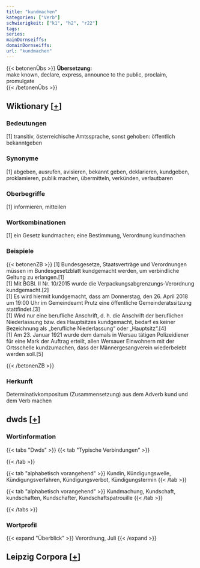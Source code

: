 ```yaml
---
title: "kundmachen"
kategorien: ["Verb"]
schwierigkeit: ["k1", "h2", "r22"]
tags:
series:
mainDornseiffs:
domainDornseiffs:
url: "kundmachen"
---
```


{{< betonenÜbs >}}
**Übersetzung:**  
make known, declare, express, announce to the public, proclaim, promulgate  
{{< /betonenÜbs >}}

## Wiktionary [[+](https://de.wiktionary.org/wiki/kundmachen)]

### Bedeutungen
[1] transitiv, österreichische Amtssprache, sonst gehoben: öffentlich bekanntgeben  

### Synonyme
[1] abgeben, ausrufen, avisieren, bekannt geben, deklarieren, kundgeben, proklamieren, publik machen, übermitteln, verkünden, verlautbaren  

### Oberbegriffe
[1] informieren, mitteilen  

### Wortkombinationen
[1] ein Gesetz kundmachen; eine Bestimmung, Verordnung kundmachen  

### Beispiele
{{< betonenZB >}}
[1] Bundesgesetze, Staatsverträge und Verordnungen müssen im Bundesgesetzblatt kundgemacht werden, um verbindliche Geltung zu erlangen.[1]  
[1] Mit BGBl. II Nr. 10/2015 wurde die Verpackungsabgrenzungs-Verordnung kundgemacht.[2]  
[1] Es wird hiermit kundgemacht, dass am Donnerstag, den 26. April 2018 um 19:00 Uhr im Gemeindeamt Prutz eine öffentliche Gemeinderatssitzung stattfindet.[3]  
[1] Wird nur eine berufliche Anschrift, d. h. die Anschrift der beruflichen Niederlassung bzw. des Hauptsitzes kundgemacht, bedarf es keiner Bezeichnung als „berufliche Niederlassung“ oder „Hauptsitz“.[4]  
[1] Am 23. Januar 1921 wurde dem damals in Wersau tätigen Polizeidiener für eine Mark der Auftrag erteilt, allen Wersauer Einwohnern mit der Ortsschelle kundzumachen, dass der Männergesangverein wiederbelebt werden soll.[5]  

{{< /betonenZB >}}
### Herkunft
Determinativkompositum (Zusammensetzung) aus dem Adverb kund und dem Verb machen  



## dwds [[+](https://www.dwds.de/wb/kundmachen)]

### Wortinformation
{{< tabs "Dwds" >}}
{{< tab "Typische Verbindungen" >}}

{{< /tab >}}

{{< tab "alphabetisch vorangehend" >}}
Kundin, Kündigungswelle, Kündigungsverfahren, Kündigungsverbot, Kündigungstermin
{{< /tab >}}

{{< tab "alphabetisch vorangehend" >}}
Kundmachung, Kundschaft, kundschaften, Kundschafter, Kundschaftspatrouille
{{< /tab >}}

{{< /tabs >}}

### Wortprofil
{{< expand "Überblick" >}} Verordnung, Juli {{< /expand >}}

## Leipzig Corpora [[+](https://corpora.uni-leipzig.de/en/res?word=kundmachen&corpusId=deu_newscrawl-public_2018)]

